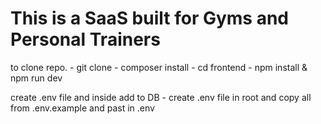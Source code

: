 # This is a SaaS built for Gyms and Personal Trainers


to clone repo.
    - git clone <repo url>
    - composer install
    - cd frontend
    - npm install & npm run dev

create .env file and inside add to DB
    - create .env file in root and copy all from .env.example and past in .env


